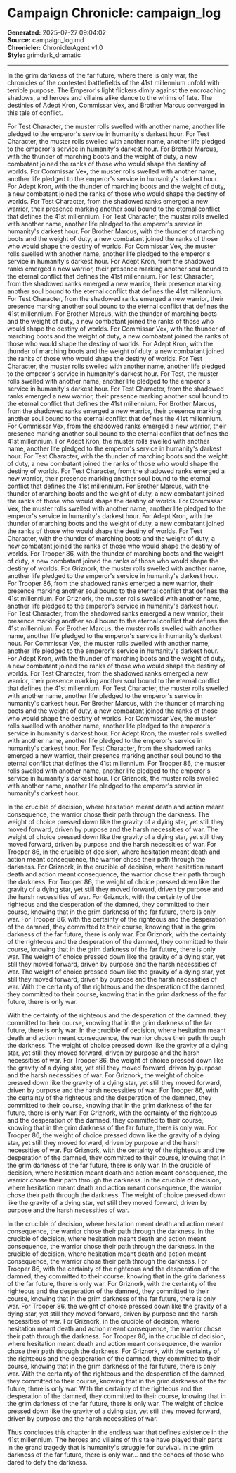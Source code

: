 # Campaign Chronicle: campaign_log

**Generated:** 2025-07-27 09:04:02  
**Source:** campaign_log.md  
**Chronicler:** ChroniclerAgent v1.0  
**Style:** grimdark_dramatic  

---

In the grim darkness of the far future, where there is only war, the chronicles of the contested battlefields of the 41st millennium unfold with terrible purpose. The Emperor's light flickers dimly against the encroaching shadows, and heroes and villains alike dance to the whims of fate. The destinies of Adept Kron, Commissar Vex, and Brother Marcus converged in this tale of conflict.

For Test Character, the muster rolls swelled with another name, another life pledged to the emperor's service in humanity's darkest hour. For Test Character, the muster rolls swelled with another name, another life pledged to the emperor's service in humanity's darkest hour. For Brother Marcus, with the thunder of marching boots and the weight of duty, a new combatant joined the ranks of those who would shape the destiny of worlds. For Commissar Vex, the muster rolls swelled with another name, another life pledged to the emperor's service in humanity's darkest hour. For Adept Kron, with the thunder of marching boots and the weight of duty, a new combatant joined the ranks of those who would shape the destiny of worlds. For Test Character, from the shadowed ranks emerged a new warrior, their presence marking another soul bound to the eternal conflict that defines the 41st millennium. For Test Character, the muster rolls swelled with another name, another life pledged to the emperor's service in humanity's darkest hour. For Brother Marcus, with the thunder of marching boots and the weight of duty, a new combatant joined the ranks of those who would shape the destiny of worlds. For Commissar Vex, the muster rolls swelled with another name, another life pledged to the emperor's service in humanity's darkest hour. For Adept Kron, from the shadowed ranks emerged a new warrior, their presence marking another soul bound to the eternal conflict that defines the 41st millennium. For Test Character, from the shadowed ranks emerged a new warrior, their presence marking another soul bound to the eternal conflict that defines the 41st millennium. For Test Character, from the shadowed ranks emerged a new warrior, their presence marking another soul bound to the eternal conflict that defines the 41st millennium. For Brother Marcus, with the thunder of marching boots and the weight of duty, a new combatant joined the ranks of those who would shape the destiny of worlds. For Commissar Vex, with the thunder of marching boots and the weight of duty, a new combatant joined the ranks of those who would shape the destiny of worlds. For Adept Kron, with the thunder of marching boots and the weight of duty, a new combatant joined the ranks of those who would shape the destiny of worlds. For Test Character, the muster rolls swelled with another name, another life pledged to the emperor's service in humanity's darkest hour. For Test, the muster rolls swelled with another name, another life pledged to the emperor's service in humanity's darkest hour. For Test Character, from the shadowed ranks emerged a new warrior, their presence marking another soul bound to the eternal conflict that defines the 41st millennium. For Brother Marcus, from the shadowed ranks emerged a new warrior, their presence marking another soul bound to the eternal conflict that defines the 41st millennium. For Commissar Vex, from the shadowed ranks emerged a new warrior, their presence marking another soul bound to the eternal conflict that defines the 41st millennium. For Adept Kron, the muster rolls swelled with another name, another life pledged to the emperor's service in humanity's darkest hour. For Test Character, with the thunder of marching boots and the weight of duty, a new combatant joined the ranks of those who would shape the destiny of worlds. For Test Character, from the shadowed ranks emerged a new warrior, their presence marking another soul bound to the eternal conflict that defines the 41st millennium. For Brother Marcus, with the thunder of marching boots and the weight of duty, a new combatant joined the ranks of those who would shape the destiny of worlds. For Commissar Vex, the muster rolls swelled with another name, another life pledged to the emperor's service in humanity's darkest hour. For Adept Kron, with the thunder of marching boots and the weight of duty, a new combatant joined the ranks of those who would shape the destiny of worlds. For Test Character, with the thunder of marching boots and the weight of duty, a new combatant joined the ranks of those who would shape the destiny of worlds. For Trooper 86, with the thunder of marching boots and the weight of duty, a new combatant joined the ranks of those who would shape the destiny of worlds. For Griznork, the muster rolls swelled with another name, another life pledged to the emperor's service in humanity's darkest hour. For Trooper 86, from the shadowed ranks emerged a new warrior, their presence marking another soul bound to the eternal conflict that defines the 41st millennium. For Griznork, the muster rolls swelled with another name, another life pledged to the emperor's service in humanity's darkest hour. For Test Character, from the shadowed ranks emerged a new warrior, their presence marking another soul bound to the eternal conflict that defines the 41st millennium. For Brother Marcus, the muster rolls swelled with another name, another life pledged to the emperor's service in humanity's darkest hour. For Commissar Vex, the muster rolls swelled with another name, another life pledged to the emperor's service in humanity's darkest hour. For Adept Kron, with the thunder of marching boots and the weight of duty, a new combatant joined the ranks of those who would shape the destiny of worlds. For Test Character, from the shadowed ranks emerged a new warrior, their presence marking another soul bound to the eternal conflict that defines the 41st millennium. For Test Character, the muster rolls swelled with another name, another life pledged to the emperor's service in humanity's darkest hour. For Brother Marcus, with the thunder of marching boots and the weight of duty, a new combatant joined the ranks of those who would shape the destiny of worlds. For Commissar Vex, the muster rolls swelled with another name, another life pledged to the emperor's service in humanity's darkest hour. For Adept Kron, the muster rolls swelled with another name, another life pledged to the emperor's service in humanity's darkest hour. For Test Character, from the shadowed ranks emerged a new warrior, their presence marking another soul bound to the eternal conflict that defines the 41st millennium. For Trooper 86, the muster rolls swelled with another name, another life pledged to the emperor's service in humanity's darkest hour. For Griznork, the muster rolls swelled with another name, another life pledged to the emperor's service in humanity's darkest hour. 

In the crucible of decision, where hesitation meant death and action meant consequence, the warrior chose their path through the darkness. The weight of choice pressed down like the gravity of a dying star, yet still they moved forward, driven by purpose and the harsh necessities of war. The weight of choice pressed down like the gravity of a dying star, yet still they moved forward, driven by purpose and the harsh necessities of war. For Trooper 86, in the crucible of decision, where hesitation meant death and action meant consequence, the warrior chose their path through the darkness. For Griznork, in the crucible of decision, where hesitation meant death and action meant consequence, the warrior chose their path through the darkness. For Trooper 86, the weight of choice pressed down like the gravity of a dying star, yet still they moved forward, driven by purpose and the harsh necessities of war. For Griznork, with the certainty of the righteous and the desperation of the damned, they committed to their course, knowing that in the grim darkness of the far future, there is only war. For Trooper 86, with the certainty of the righteous and the desperation of the damned, they committed to their course, knowing that in the grim darkness of the far future, there is only war. For Griznork, with the certainty of the righteous and the desperation of the damned, they committed to their course, knowing that in the grim darkness of the far future, there is only war. The weight of choice pressed down like the gravity of a dying star, yet still they moved forward, driven by purpose and the harsh necessities of war. The weight of choice pressed down like the gravity of a dying star, yet still they moved forward, driven by purpose and the harsh necessities of war. With the certainty of the righteous and the desperation of the damned, they committed to their course, knowing that in the grim darkness of the far future, there is only war. 

With the certainty of the righteous and the desperation of the damned, they committed to their course, knowing that in the grim darkness of the far future, there is only war. In the crucible of decision, where hesitation meant death and action meant consequence, the warrior chose their path through the darkness. The weight of choice pressed down like the gravity of a dying star, yet still they moved forward, driven by purpose and the harsh necessities of war. For Trooper 86, the weight of choice pressed down like the gravity of a dying star, yet still they moved forward, driven by purpose and the harsh necessities of war. For Griznork, the weight of choice pressed down like the gravity of a dying star, yet still they moved forward, driven by purpose and the harsh necessities of war. For Trooper 86, with the certainty of the righteous and the desperation of the damned, they committed to their course, knowing that in the grim darkness of the far future, there is only war. For Griznork, with the certainty of the righteous and the desperation of the damned, they committed to their course, knowing that in the grim darkness of the far future, there is only war. For Trooper 86, the weight of choice pressed down like the gravity of a dying star, yet still they moved forward, driven by purpose and the harsh necessities of war. For Griznork, with the certainty of the righteous and the desperation of the damned, they committed to their course, knowing that in the grim darkness of the far future, there is only war. In the crucible of decision, where hesitation meant death and action meant consequence, the warrior chose their path through the darkness. In the crucible of decision, where hesitation meant death and action meant consequence, the warrior chose their path through the darkness. The weight of choice pressed down like the gravity of a dying star, yet still they moved forward, driven by purpose and the harsh necessities of war. 

In the crucible of decision, where hesitation meant death and action meant consequence, the warrior chose their path through the darkness. In the crucible of decision, where hesitation meant death and action meant consequence, the warrior chose their path through the darkness. In the crucible of decision, where hesitation meant death and action meant consequence, the warrior chose their path through the darkness. For Trooper 86, with the certainty of the righteous and the desperation of the damned, they committed to their course, knowing that in the grim darkness of the far future, there is only war. For Griznork, with the certainty of the righteous and the desperation of the damned, they committed to their course, knowing that in the grim darkness of the far future, there is only war. For Trooper 86, the weight of choice pressed down like the gravity of a dying star, yet still they moved forward, driven by purpose and the harsh necessities of war. For Griznork, in the crucible of decision, where hesitation meant death and action meant consequence, the warrior chose their path through the darkness. For Trooper 86, in the crucible of decision, where hesitation meant death and action meant consequence, the warrior chose their path through the darkness. For Griznork, with the certainty of the righteous and the desperation of the damned, they committed to their course, knowing that in the grim darkness of the far future, there is only war. With the certainty of the righteous and the desperation of the damned, they committed to their course, knowing that in the grim darkness of the far future, there is only war. With the certainty of the righteous and the desperation of the damned, they committed to their course, knowing that in the grim darkness of the far future, there is only war. The weight of choice pressed down like the gravity of a dying star, yet still they moved forward, driven by purpose and the harsh necessities of war.

Thus concludes this chapter in the endless war that defines existence in the 41st millennium. The heroes and villains of this tale have played their parts in the grand tragedy that is humanity's struggle for survival. In the grim darkness of the far future, there is only war... and the echoes of those who dared to defy the darkness.
